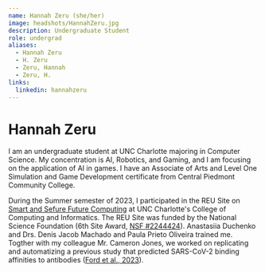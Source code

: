 ```yaml
---
name: Hannah Zeru (she/her)
image: headshots/HannahZeru.jpg
description: Undergraduate Student
role: undergrad
aliases:
  - Hannah Zeru
  - H. Zeru
  - Zeru, Hannah
  - Zeru, H.
links:
  linkedin: hannahzeru
---
```


# Hannah Zeru

I am an undergraduate student at UNC Charlotte majoring in Computer Science. My concentration is AI, Robotics, and Gaming, and I am focusing on the application of AI in games. I have an Associate of Arts and Level One Simulation and Game Development certificate from Central Piedmont Community College.

During the Summer semester of 2023, I participated in the REU Site on [Smart and Sefure Future Computing](https://reu.charlotte.edu/) at UNC Charlotte's College of Computing and Informatics. The REU Site was funded by the National Science Foundation (6th Site Award, [NSF #2244424](https://www.nsf.gov/awardsearch/showAward?AWD_ID=2244424)). Anastasiia Duchenko and Drs. Denis Jacob Machado and Paula Prieto Oliveira trained me. Togther with my colleague Mr. Cameron Jones, we worked on replicating and automatizing a previous study that predicted SARS-CoV-2 binding affinities to antibodies ([Ford et al., 2023](https://doi.org/10.3389/fviro.2023.1172027)). 